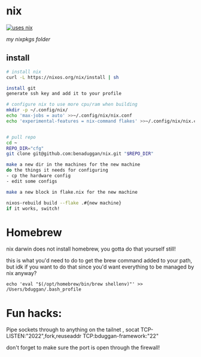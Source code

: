 # nix

[![uses nix](https://img.shields.io/badge/uses-nix-%237EBAE4)](https://nixos.org/)

_my nixpkgs folder_

## install

```bash
# install nix
curl -L https://nixos.org/nix/install | sh

install git
generate ssh key and add it to your profile

# configure nix to use more cpu/ram when building
mkdir -p ~/.config/nix/
echo 'max-jobs = auto' >>~/.config/nix/nix.conf
echo 'experimental-features = nix-command flakes' >>~/.config/nix/nix.conf


# pull repo
cd ~
REPO_DIR="cfg"
git clone git@github.com:benaduggan/nix.git "$REPO_DIR"

make a new dir in the machines for the new machine
do the things it needs for configuring
- cp the hardware config
- edit some configs

make a new block in flake.nix for the new machine

nixos-rebuild build --flake .#{new machine}
if it works, switch!

```

# Homebrew

nix darwin does not install homebrew, you gotta do that yourself still!

this is what you'd need to do to get the brew command added to your path, but idk if you want to do that since you'd want everything to be managed by nix anyway?

```
echo 'eval "$(/opt/homebrew/bin/brew shellenv)"' >> /Users/bduggan/.bash_profile
```

# Fun hacks:

Pipe sockets through to anything on the tailnet
, socat TCP-LISTEN:"2022",fork,reuseaddr TCP:bduggan-framework:"22"

don't forget to make sure the port is open through the firewall!
